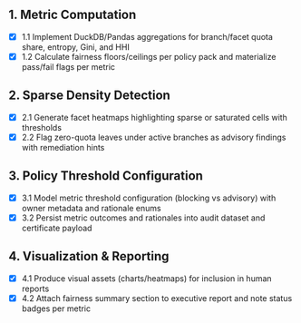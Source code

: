 ## 1. Metric Computation
- [x] 1.1 Implement DuckDB/Pandas aggregations for branch/facet quota share, entropy, Gini, and HHI
- [x] 1.2 Calculate fairness floors/ceilings per policy pack and materialize pass/fail flags per metric

## 2. Sparse Density Detection
- [x] 2.1 Generate facet heatmaps highlighting sparse or saturated cells with thresholds
- [x] 2.2 Flag zero-quota leaves under active branches as advisory findings with remediation hints

## 3. Policy Threshold Configuration
- [x] 3.1 Model metric threshold configuration (blocking vs advisory) with owner metadata and rationale enums
- [x] 3.2 Persist metric outcomes and rationales into audit dataset and certificate payload

## 4. Visualization & Reporting
- [x] 4.1 Produce visual assets (charts/heatmaps) for inclusion in human reports
- [x] 4.2 Attach fairness summary section to executive report and note status badges per metric
